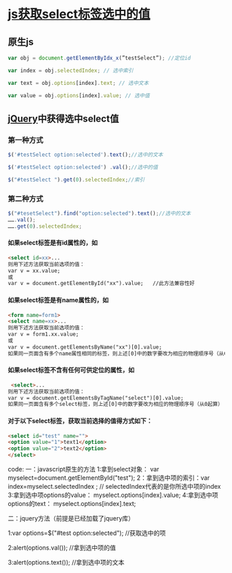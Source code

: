 # [js获取select标签选中的值](https://www.cnblogs.com/qq3245792286/p/6390504.html)

## 原生js

```javascript
var obj = document.getElementByIdx_x(”testSelect”); //定位id

var index = obj.selectedIndex; // 选中索引

var text = obj.options[index].text; // 选中文本

var value = obj.options[index].value; // 选中值
```

## [jQuery](http://lib.csdn.net/base/22)中获得选中select值

### 第一种方式

```javascript
$('#testSelect option:selected').text();//选中的文本

$('#testSelect option:selected') .val();//选中的值

$("#testSelect ").get(0).selectedIndex;//索引 
```

### 第二种方式

```javascript
$("#tesetSelect").find("option:selected").text();//选中的文本
…….val();
…….get(0).selectedIndex;
```

#### 如果select标签是有id属性的，如

```html
<select id=xx>...
则用下述方法获取当前选项的值：
var v = xx.value;
或
var v = document.getElementById("xx").value;   //此方法兼容性好
```



#### 如果select标签是有name属性的，如

```html
<form name=form1>
<select name=xx>...
则用下述方法获取当前选项的值：
var v = form1.xx.value;
或
var v = document.getElementsByName("xx")[0].value;
如果同一页面含有多个name属性相同的标签，则上述[0]中的数字要改为相应的物理顺序号（从0起算）
```

#### 如果select标签不含有任何可供定位的属性，如

```html
 <select>...
则用下述方法获取当前选项的值：
var v = document.getElementsByTagName("select")[0].value;
如果同一页面含有多个select标签，则上述[0]中的数字要改为相应的物理顺序号（从0起算）
```

#### 对于以下select标签，获取当前选择的值得方式如下：

```html
<select id="test" name="">
<option value="1">text1</option>
<option value="2">text2</option>
</select>
```

code:
一：javascript原生的方法
1:拿到select对象： var myselect=document.getElementById("test");
2：拿到选中项的索引：var index=myselect.selectedIndex ; // selectedIndex代表的是你所选中项的index
3:拿到选中项options的value： myselect.options[index].value;
4:拿到选中项options的text： myselect.options[index].text;


二：jquery方法（前提是已经加载了jquery库）

1:var options=$("#test option:selected");  //获取选中的项

2:alert(options.val());   //拿到选中项的值

3:alert(options.text());   //拿到选中项的文本